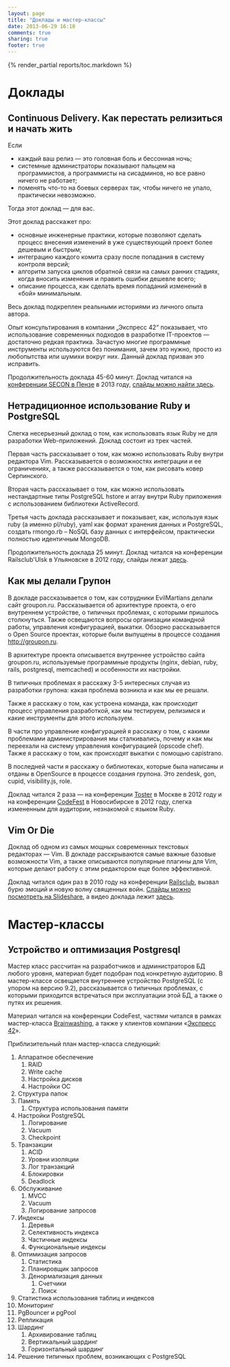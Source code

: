 ```yaml
---
layout: page
title: "Доклады и мастер-классы"
date: 2013-06-29 16:10
comments: true
sharing: true
footer: true
---
```


{% render_partial reports/toc.markdown %}

# <a id="reports"></a>Доклады

## <a id="continuousdelivery"></a>Continuous Delivery. Как перестать релизиться и начать жить

Если

* каждый ваш релиз — это головная боль и бессонная ночь;
* системные администраторы показывают пальцем на программистов, а программисты на сисадминов, но все равно ничего не работает;
* поменять что-то на боевых серверах так, чтобы ничего не упало, практически невозможно.

Тогда этот доклад — для вас.

Этот доклад расскажет про:

* основные инженерные практики, которые позволяют сделать процесс внесения изменений в уже существующий проект более дешевым и быстрым;
* интеграцию каждого комита сразу после попадания в систему контроля версий;
* алгоритм запуска циклов обратной связи на самых ранних стадиях, когда вносить изменения и править ошибки дешевле всего;
* описание процесса, как сделать время попаданий изменений в «бой» минимальным.

Весь доклад подкреплен реальными историями из личного опыта автора.

Опыт консультирования в компании „Экспресс 42“ показывает, что использование современных подходов в разработке
IT-проектов — достаточно редкая практика. Зачастую многие программные инструменты используются без понимания, зачем это
нужно, просто из любопытства или шумихи вокруг них. Данный доклад призван это исправить.

Продолжительность доклада 45-60 минут. Доклад читался на [конференции SECON в Пензе](http://2013.secon.ru/) в 2013 году,
[слайды можно найти здесь](http://www.slideshare.net/evtuhovich/continuousdelivery).

## <a id="rmongorb"></a>Нетрадиционное использование Ruby и PostgreSQL
Слегка несерьезный доклад о том, как использовать язык Ruby не для разработки Web-приложений. Доклад состоит
из трех частей.

Первая часть рассказывает о том, как можно использовать Ruby внутри редактора Vim. Рассказывается о возможностях
интеграции и ее ограничениях, а также рассказывается о том, как рисовать ковер Серпинского.

Вторая часть рассказывает о том, как можно использовать нестандартные типы PostgreSQL hstore и array внутри Ruby
приложения с использованием библиотеки ActiveRecord.

Третья часть доклада рассказывает и показывает, как, используя язык ruby (а именно pl/ruby), yaml как формат хранения данных и
PostgreSQL, создать rmongo.rb – NoSQL базу данных с интерфейсом, практически полностью идентичным MongoDB.

Продолжительность доклада 25 минут. Доклад читался на конференции Railsclub'Ulsk в Ульяновске в 2012 году, слайды лежат
[здесь](http://www.slideshare.net/evtuhovich/ruby-postgresql).

## <a id="grpn"></a>Как мы делали Групон
В докладе рассказывается о том, как сотрудники EvilMartians делали сайт groupon.ru. Рассказывается об
архитектуре проекта, о его внутреннем устройстве, о типичных проблемах, с которыми пришлось столкнуться. Также 
освещаются вопросы организации командной работы, управления конфигурацией, выкатки. Обзорно рассказывается о
Open Source проектах, которые были выпущены в процессе создания http://groupon.ru.

В архитектуре проекта описывается внутреннее устройство сайта groupon.ru, используемые программные продукты (nginx,
debian, ruby, rails, postgresql, memcached) и особенности их настройки.

В типичных проблемах я расскажу 3-5 интересных случая из разработки групона: какая проблема возникла и как мы ее решали.

Также я расскажу о том, как устроена команда, как происходит процесс управления разработкой, как мы тестируем, релизимся
и какие инструменты для этого используем.

В части про управление конфигурацией я расскажу о том, с какими проблемами администрирования мы сталкивались, почему и
как мы переехали на систему управления конфигурацией (opscode chef). Также я расскажу о том, как происходят выкатки с
помощью capistrano.

В последней части я расскажу о библиотеках, которые была написаны и отданы в OpenSource в процессе
создания групона. Это zendesk, gon, cupid, visibility.js, role.

Доклад читался 2 раза — на конференции [Toster](http://toster.ru/conferences/10-02-2012-ruby/results) в Москве в 2012
году и на конференции [CodeFest](http://www.youtube.com/watch?v=s5HcEAR6THQ) в Новосибирске в 2012 году, слегка
измененным для аудитории, незнакомой с языком Ruby.

## <a id="vimordie"></a>Vim Or Die

Доклад об одном из самых мощных современных текстовых редакторах — Vim. В докладе расскрываются самые важные базовые
возможности Vim, а также описываются популярные плагины для Vim, которые делают работу с этим редактором еще более
эффективной.

Доклад читался один раз в 2010 году на конференции [Railsclub](http://railsclub.ru), вызвал бурю эмоций и новую волну
священных войн. [Слайды можно посмотреть на Slideshare](http://www.slideshare.net/evtuhovich/vim-or-die), а
видео доклада лежит [здесь](http://univertv.ru/video/informatika/programmirovanie/ruby_on_rails_moscow/vim_or_die/).

# <a id="master-class"></a>Мастер-классы
## <a id="pg"></a>Устройство и оптимизация Postgresql
Мастер класс рассчитан на разработчиков и администраторов БД любого уровня, материал будет подобран под конкретную
аудиторию. В мастер-классе освещается внутреннее устройство PostgreSQL (с упором на версию 9.2), рассказывается о
типичных проблемах, с которыми приходится встречаться при эксплуатации этой БД, а также о путях их решения.

Материал читался на конференции CodeFest, частями читался в рамках мастер-класса [Brainwashing](http://brainwashing.pro/),
а также у клиентов компании «[Экспресс 42](http://express42.com/)».

Приблизительный план мастер-класса следующий:

1. Аппаратное обеспечение
   1. RAID
   2. Write cache
   3. Настройка дисков
   4. Настройки ОС
1. Структура папок
1. Память
   1. Структура использования памяти
1. Настройки PostgreSQL
   1. Логирование
   1. Vacuum
   1. Checkpoint
5. Транзакции
   1. ACID
   2. Уровни изоляции
   1. Лог транзакций
   2. Блокировки
   3. Deadlock
1. Обслуживание
   1. MVCC
   1. Vacuum
   1. Логирование запросов
1. Индексы
    1. Деревья
    2. Селективность индекса
    3. Частичные индексы
    4. Функциональные индексы
1. Оптимизация запросов
    1. Статистика
    2. Планировщик запросов
    3. Денормализация данных
       1. Счетчики
       2. Поиск
1. Статистика использования таблиц и индексов
1. Мониторинг
1. PgBouncer и pgPool
1. Репликация
7. Шардинг
    1. Архивирование таблиц
    2. Вертикальный шардинг
    3. Горизонтальный шардинг
1. Решение типичных проблем, возникающих с PostgreSQL
